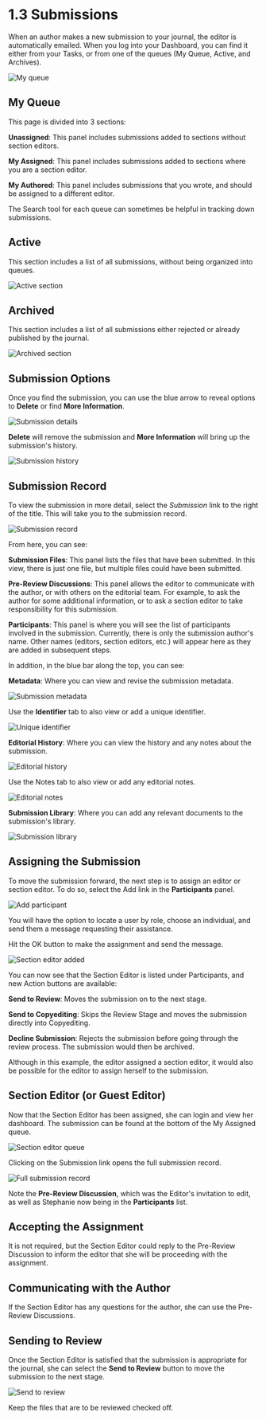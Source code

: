 # 1.3 Submissions
When an author makes a new submission to your journal, the editor is automatically emailed. When you log into your Dashboard, you can find it either from your Tasks, or from one of the queues (My Queue, Active, and Archives).

![My queue](./images/1-3-1.png)

## My Queue
This page is divided into 3 sections:

**Unassigned**: This panel includes submissions added to sections without section editors.

**My Assigned**: This panel includes submissions added to sections where you are a section editor.

**My Authored**: This panel includes submissions that you wrote, and should be assigned to a different editor.

The Search tool for each queue can sometimes be helpful in tracking down submissions.

## Active
This section includes a list of all submissions, without being organized into queues.

![Active section](./images/1-3-2.png)

## Archived
This section includes a list of all submissions either rejected or already published by the journal.

![Archived section](./images/1-3-3.png)

## Submission Options
Once you find the submission, you can use the blue arrow to reveal options to **Delete** or find **More Information**.

![Submission details](./images/1-3-4.png)

**Delete** will remove the submission and **More Information** will bring up the submission's history.

![Submission history](./images/1-3-5.png)

## Submission Record
To view the submission in more detail, select the *Submission* link to the right of the title. This will take you to the submission record.

![Submission record](./images/1-3-6.png)

From here, you can see:

**Submission Files**: This panel lists the files that have been submitted. In this view, there is just one file, but multiple files could have been submitted.

**Pre-Review Discussions**: This panel allows the editor to communicate with the author, or with others on the editorial team. For example, to ask the author for some additional information, or to ask a section editor to take responsibility for this submission.

**Participants**: This panel is where you will see the list of participants involved in the submission. Currently, there is only the submission author's name. Other names (editors, section editors, etc.) will appear here as they are added in subsequent steps.

In addition, in the blue bar along the top, you can see:

**Metadata**: Where you can view and revise the submission metadata.

![Submission metadata](./images/1-3-7.png)

Use the **Identifier** tab to also view or add a unique identifier.

![Unique identifier](./images/1-3-8.png)

**Editorial History**: Where you can view the history and any notes about the submission.

![Editorial history](./images/1-3-9.png)

Use the Notes tab to also view or add any editorial notes.

![Editorial notes](./images/1-3-10.png)

**Submission Library**: Where you can add any relevant documents to the submission's library.

![Submission library](./images/1-3-11.png)

## Assigning the Submission

To move the submission forward, the next step is to assign an editor or section editor. To do so, select the Add link in the **Participants** panel.

![Add participant](./images/1-3-12.png)

You will have the option to locate a user by role, choose an individual, and send them a message requesting their assistance.

Hit the OK button to make the assignment and send the message.

![Section editor added](./images/1-3-13.png)

You can now see that the Section Editor is listed under Participants, and new Action buttons are available:

**Send to Review**: Moves the submission on to the next stage.

**Send to Copyediting**: Skips the Review Stage and moves the submission directly into Copyediting.

**Decline Submission**: Rejects the submission before going through the review process. The submission would then be archived.

Although in this example, the editor assigned a section editor, it would also be possible for the editor to assign herself to the submission.

## Section Editor (or Guest Editor)
Now that the Section Editor has been assigned, she can login and view her dashboard. The submission can be found at the bottom of the My Assigned queue.

![Section editor queue](./images/1-3-14.png)

Clicking on the Submission link opens the full submission record.

![Full submission record](./images/1-3-15.png)

Note the **Pre-Review Discussion**, which was the Editor's invitation to edit, as well as Stephanie now being in the **Participants** list.

## Accepting the Assignment
It is not required, but the Section Editor could reply to the Pre-Review Discussion to inform the editor that she will be proceeding with the assignment.

## Communicating with the Author
If the Section Editor has any questions for the author, she can use the Pre-Review Discussions.

## Sending to Review
Once the Section Editor is satisfied that the submission is appropriate for the journal, she can select the **Send to Review** button to move the submission to the next stage.

![Send to review](./images/1-3-16.png)

Keep the files that are to be reviewed checked off.